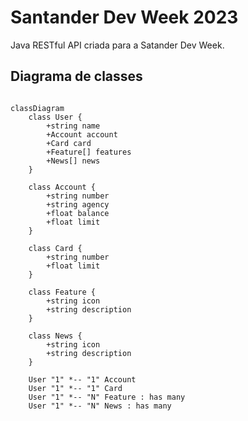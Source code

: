 # Santander Dev Week 2023
Java RESTful API criada para a Satander Dev Week.

## Diagrama de classes

```mermaid

classDiagram
    class User {
        +string name
        +Account account
        +Card card
        +Feature[] features
        +News[] news
    }

    class Account {
        +string number
        +string agency
        +float balance
        +float limit
    }

    class Card {
        +string number
        +float limit
    }

    class Feature {
        +string icon
        +string description
    }

    class News {
        +string icon
        +string description
    }

    User "1" *-- "1" Account
    User "1" *-- "1" Card
    User "1" *-- "N" Feature : has many
    User "1" *-- "N" News : has many
```
